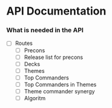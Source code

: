# API Documentation

### What is needed in the API

- [ ] Routes
    - [ ] Precons
    - [ ] Release list for precons
    - [ ] Decks
    - [ ] Themes
    - [ ] Top Commanders
    - [ ] Top Commanders in Themes
    - [ ] Theme commander synergy
    - [ ] Algoritm